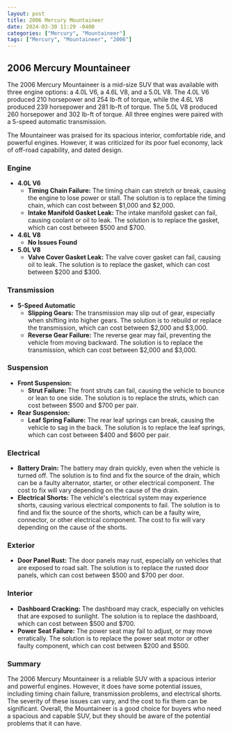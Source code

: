 ```yaml
---
layout: post
title: 2006 Mercury Mountaineer
date: 2024-03-30 11:29 -0400
categories: ["Mercury", "Mountaineer"]
tags: ["Mercury", "Mountaineer", "2006"]
---
```

## 2006 Mercury Mountaineer

The 2006 Mercury Mountaineer is a mid-size SUV that was available with three engine options: a 4.0L V6, a 4.6L V8, and a 5.0L V8. The 4.0L V6 produced 210 horsepower and 254 lb-ft of torque, while the 4.6L V8 produced 239 horsepower and 281 lb-ft of torque. The 5.0L V8 produced 260 horsepower and 302 lb-ft of torque. All three engines were paired with a 5-speed automatic transmission.

The Mountaineer was praised for its spacious interior, comfortable ride, and powerful engines. However, it was criticized for its poor fuel economy, lack of off-road capability, and dated design.

### Engine
- **4.0L V6**
    - **Timing Chain Failure:** The timing chain can stretch or break, causing the engine to lose power or stall. The solution is to replace the timing chain, which can cost between $1,000 and $2,000.
    - **Intake Manifold Gasket Leak:** The intake manifold gasket can fail, causing coolant or oil to leak. The solution is to replace the gasket, which can cost between $500 and $700.
- **4.6L V8**
    - **No Issues Found**
- **5.0L V8**
    - **Valve Cover Gasket Leak:** The valve cover gasket can fail, causing oil to leak. The solution is to replace the gasket, which can cost between $200 and $300. 

### Transmission
- **5-Speed Automatic**
    - **Slipping Gears:** The transmission may slip out of gear, especially when shifting into higher gears. The solution is to rebuild or replace the transmission, which can cost between $2,000 and $3,000.
    - **Reverse Gear Failure:** The reverse gear may fail, preventing the vehicle from moving backward. The solution is to replace the transmission, which can cost between $2,000 and $3,000.

### Suspension
- **Front Suspension:**
    - **Strut Failure:** The front struts can fail, causing the vehicle to bounce or lean to one side. The solution is to replace the struts, which can cost between $500 and $700 per pair.
- **Rear Suspension:**
    - **Leaf Spring Failure:** The rear leaf springs can break, causing the vehicle to sag in the back. The solution is to replace the leaf springs, which can cost between $400 and $600 per pair.

### Electrical
- **Battery Drain:** The battery may drain quickly, even when the vehicle is turned off. The solution is to find and fix the source of the drain, which can be a faulty alternator, starter, or other electrical component. The cost to fix will vary depending on the cause of the drain.
- **Electrical Shorts:** The vehicle's electrical system may experience shorts, causing various electrical components to fail. The solution is to find and fix the source of the shorts, which can be a faulty wire, connector, or other electrical component. The cost to fix will vary depending on the cause of the shorts.

### Exterior
- **Door Panel Rust:** The door panels may rust, especially on vehicles that are exposed to road salt. The solution is to replace the rusted door panels, which can cost between $500 and $700 per door.

### Interior
- **Dashboard Cracking:** The dashboard may crack, especially on vehicles that are exposed to sunlight. The solution is to replace the dashboard, which can cost between $500 and $700.
- **Power Seat Failure:** The power seat may fail to adjust, or may move erratically. The solution is to replace the power seat motor or other faulty component, which can cost between $200 and $500.

### Summary
The 2006 Mercury Mountaineer is a reliable SUV with a spacious interior and powerful engines. However, it does have some potential issues, including timing chain failure, transmission problems, and electrical shorts. The severity of these issues can vary, and the cost to fix them can be significant. Overall, the Mountaineer is a good choice for buyers who need a spacious and capable SUV, but they should be aware of the potential problems that it can have.
